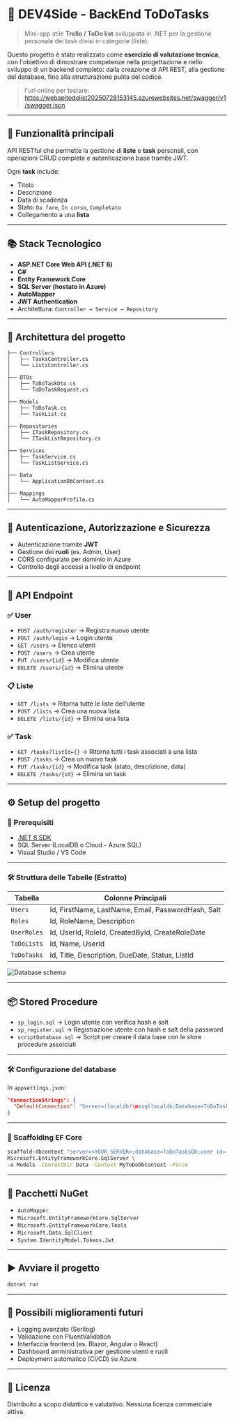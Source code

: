
# 📝 DEV4Side - BackEnd ToDoTasks

> Mini-app stile **Trello / ToDo list** sviluppata in .NET per la gestione personale dei task divisi in categorie (liste).

Questo progetto è stato realizzato come **esercizio di valutazione tecnica**, con l'obiettivo di dimostrare competenze nella progettazione e nello sviluppo di un backend completo: dalla creazione di API REST, alla gestione del database, fino alla strutturazione pulita del codice.
> l'url online per testare: https://webapitodolist20250728153145.azurewebsites.net/swagger/v1/swagger.json

---

## 🚀 Funzionalità principali

API RESTful che permette la gestione di **liste** e **task** personali, con operazioni CRUD complete e autenticazione base tramite JWT.

Ogni **task** include:
- Titolo
- Descrizione
- Data di scadenza
- Stato: `Da fare`, `In corso`, `Completato`
- Collegamento a una **lista**

---

## 📚 Stack Tecnologico

- **ASP.NET Core Web API (.NET 8)**
- **C#**
- **Entity Framework Core**
- **SQL Server (hostato in Azure)**
- **AutoMapper**
- **JWT Authentication**
- Architettura: `Controller → Service → Repository`

---

## 📂 Architettura del progetto

```
├── Controllers
│   ├── TasksController.cs
│   └── ListsController.cs
│
├── DTOs
│   ├── ToDoTaskDto.cs
│   └── ToDoTaskRequest.cs
│
├── Models
│   ├── ToDoTask.cs
│   └── TaskList.cs
│
├── Repositories
│   ├── ITaskRepository.cs
│   └── ITaskListRepository.cs
│
├── Services
│   ├── TaskService.cs
│   └── TaskListService.cs
│
├── Data
│   └── ApplicationDbContext.cs
│
├── Mappings
│   └── AutoMapperProfile.cs
```

---

## 🔐 Autenticazione, Autorizzazione e Sicurezza

- Autenticazione tramite **JWT**
- Gestione dei **ruoli** (es. Admin, User)
- CORS configurato per dominio in Azure
- Controllo degli accessi a livello di endpoint

---

## 📌 API Endpoint

### ✅ User
- `POST /auth/register` → Registra nuovo utente
- `POST /auth/login` → Login utente
- `GET /users` → Elenco utenti
- `POST /users` → Crea utente
- `PUT /users/{id}` → Modifica utente
- `DELETE /users/{id}` → Elimina utente

### 📋 Liste
- `GET /lists` → Ritorna tutte le liste dell’utente
- `POST /lists` → Crea una nuova lista
- `DELETE /lists/{id}` → Elimina una lista

### ✅ Task
- `GET /tasks?listId={}` → Ritorna tutti i task associati a una lista
- `POST /tasks` → Crea un nuovo task
- `PUT /tasks/{id}` → Modifica task (stato, descrizione, data)
- `DELETE /tasks/{id}` → Elimina un task

---

## ⚙️ Setup del progetto

### 🧩 Prerequisiti

- [.NET 8 SDK](https://dotnet.microsoft.com/download)
- SQL Server (LocalDB o Cloud - Azure SQL)
- Visual Studio / VS Code

---

### 🛠️ Struttura delle Tabelle (Estratto)

| Tabella       | Colonne Principali                             |
|---------------|--------------------------------------------------|
| `Users`       | Id, FirstName, LastName, Email, PasswordHash, Salt |
| `Roles`       | Id, RoleName, Description                       |
| `UserRoles`   | Id, UserId, RoleId, CreatedById, CreateRoleDate |
| `ToDoLists`   | Id, Name, UserId                                |
| `ToDoTasks`   | Id, Title, Description, DueDate, Status, ListId |

![Database schema](https://github.com/user-attachments/assets/0162a133-5a2b-4155-aa0f-6d2ae543846b)

---

## 📦 Stored Procedure

- `sp_login.sql` → Login utente con verifica hash e salt
- `sp_register.sql` → Registrazione utente con hash e salt della password
- `scriptDatabase.sql` → Script per creare il data base con le store procedure assoiciati

---

### 🛠️ Configurazione del database

In `appsettings.json`:

```json
"ConnectionStrings": {
  "DefaultConnection": "Server=(localdb)\mssqllocaldb;Database=ToDoTasksDb;Trusted_Connection=True;"
}
```

---

### 🧱 Scaffolding EF Core

```bash
scaffold-dbcontext "server=<YOUR_SERVER>;database=ToDoTasksDb;user id=...;password=..." \
Microsoft.EntityFrameworkCore.SqlServer \
-o Models -ContextDir Data -Context MyToDoDbContext -Force
```

---

## 🧰 Pacchetti NuGet

- `AutoMapper`
- `Microsoft.EntityFrameworkCore.SqlServer`
- `Microsoft.EntityFrameworkCore.Tools`
- `Microsoft.Data.SqlClient`
- `System.IdentityModel.Tokens.Jwt`

---

## ▶️ Avviare il progetto

```bash
dotnet run
```

---

## 🚧 Possibili miglioramenti futuri

- Logging avanzato (Serilog)
- Validazione con FluentValidation
- Interfaccia frontend (es. Blazor, Angular o React)
- Dashboard amministrativa per gestione utenti e ruoli
- Deployment automatico (CI/CD) su Azure

---

## 📄 Licenza

Distribuito a scopo didattico e valutativo. Nessuna licenza commerciale attiva.
